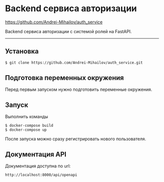 # Backend сервиса авторизации

https://github.com/Andrei-Mihailov/auth_service

Backend сервиса авторизации с системой ролей на FastAPI.

---

## Установка

```bash
$ git clone https://github.com/Andrei-Mihailov/auth_service.git
```


## Подготовка переменных окружения
Перед первым запуском нужно подготовить переменные окружения.


## Запуск

Выполнить команды

```console
$ docker-compose build
$ docker-compose up
```

После запуска можно сразу регистрировать нового пользователя.


## Документация API

Документация доступна по url: 
```
http://localhost:8000/api/openapi
```

